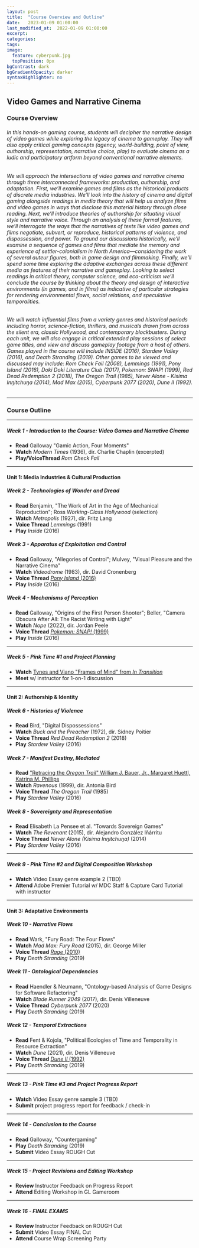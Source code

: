 ```yaml
---
layout: post
title:  "Course Overview and Outline"
date:   2023-01-09 01:00:00
last_modified_at:  2022-01-09 01:00:00
excerpt: 
categories: 
tags:  
image:
  feature: cyberpunk.jpg
  topPosition: 0px
bgContrast: dark
bgGradientOpacity: darker
syntaxHighlighter: no
---
```

## Video Games and Narrative Cinema

### Course Overview

###### In this hands-on gaming course, students will decipher the narrative design of video games while exploring the legacy of cinema to gameplay. They will also apply critical gaming concepts (agency, world-building, point of view, authorship, representation, narrative choice, play) to evaluate cinema as a ludic and participatory artform beyond conventional narrative elements. 

###### We will approach the intersections of video games and narrative cinema through three interconnected frameworks: production, authorship, and adaptation. First, we’ll examine games and films as the historical products of discrete media industries. We’ll look into the history of cinema and digital gaming alongside readings in media theory that will help us analyze films and video games in ways that disclose this material history through close reading. Next, we’ll introduce theories of authorship for situating visual style and narrative voice. Through an analysis of these formal features, we’ll interrogate the ways that the narratives of texts like video games and films negotiate, subvert, or reproduce, historical patterns of violence, and dispossession, and power. To ground our discussions historically, we’ll examine a sequence of games and films that mediate the memory and experience of settler-colonialism in North America—considering the work of several auteur figures, both in game design and filmmaking. Finally, we’ll spend some time exploring the adaptive exchanges across these different media as features of their narrative and gameplay. Looking to select readings in critical theory, computer science, and eco-criticism we’ll conclude the course by thinking about the theory and design of interactive environments (in games, and in films) as indicative of particular strategies for rendering environmental flows, social relations, and speculative temporalities.

###### We will watch influential films from a variety genres and historical periods including horror, science-fiction, thrillers, and musicals drawn from across the silent era, classic Hollywood, and contemporary blockbusters. During each unit, we will also engage in critical extended play sessions of select game titles, and view and discuss gameplay footage from a host of others. Games played in the course will include *INSIDE* (2016), *Stardew Valley* (2016), and *Death Stranding* (2019). Other games to be viewed and discussed may include: *Rom Check Fail* (2008), *Lemmings* (1991), *Pony Island* (2016), *Doki Doki Literature Club* (2017), *Pokemon: SNAP!* (1999), *Red Dead Redemption 2* (2018), *The Oregon Trail* (1985), *Never Alone - Kisima Inŋitchuŋa* (2014), *Mad Max* (2015), *Cyberpunk 2077* (2020), *Dune II* (1992).

---

### Course Outline

---

##### **Week 1 - Introduction to the Course: Video Games and Narrative Cinema**

- **Read** Galloway "Gamic Action, Four Moments"
- **Watch** *Modern Times* (1936), dir. Charlie Chaplin (excerpted)
- **Play/VoiceThread** *Rom Check Fail*

---

#### Unit 1: Media Industries & Cultural Production

##### **Week 2 - Technologies of Wonder and Dread**

- **Read** Benjamin, "The Work of Art in the Age of Mechanical Reproduction"; Ross *Working-Class Hollywood* (selection)
- **Watch** *Metropolis* (1927), dir. Fritz Lang
- **Voice Thread** *Lemmings* (1991)
- **Play** *Inside* (2016)

##### **Week 3 - Apparatus of Exploitation and Control**
- **Read** Galloway, "Allegories of Control"; Mulvey, "Visual Pleasure and the Narrative Cinema"
- **Watch** *Videodrome* (1983), dir. David Cronenberg
- **Voice Thread** [*Pony Island* (2016)](https://www.youtube.com/watch?v=xwZGarhGBgc)
- **Play** *Inside* (2016)

##### **Week 4 - Mechanisms of Perception**
- **Read** Galloway, "Origins of the First Person Shooter"; Beller, "Camera Obscura After All: The Racist Writing with Light"
- **Watch** *Nope* (2022), dir. Jordan Peele
- **Voice Thread** [*Pokemon: SNAP!* (1999)](https://www.youtube.com/watch?v=rVvqqJGEeHc)
- **Play** *Inside* (2016)

---

##### **Week 5 - Pink Time #1 and Project Planning**
- **Watch** [Tynes and Viano "Frames of Mind" from *In Transition*](http://mediacommons.org/intransition/2015/03/12/frames-mind)
- **Meet** w/ instructor for 1-on-1 discussion

---

#### Unit 2: Authorship & Identity

##### **Week 6 - Histories of Violence** 
- **Read** Bird, "Digital Dispossessions"
- **Watch** *Buck and the Preacher* (1972), dir. Sidney Poitier
- **Voice Thread** *Red Dead Redemption 2* (2018)
- **Play** *Stardew Valley* (2016)

##### **Week 7 - Manifest Destiny, Mediated** 
- **Read** ["Retracing the *Oregon Trail*" William J. Bauer, Jr., Margaret Huettl, Katrina M. Phillips](https://online.ucpress.edu/ch/article-abstract/99/3/53/189887/Retracing-The-Oregon-Trail)
- **Watch** *Ravenous* (1999), dir. Antonia Bird
- **Voice Thread** *The Oregon Trail* (1985)
- **Play** *Stardew Valley* (2016)

##### **Week 8 - Sovereignty and Representation** 
- **Read** Elisabeth La Pensee et al. "Towards Sovereign Games"
- **Watch** *The Revenant* (2015), dir. Alejandro González Iñárritu
- **Voice Thread** *Never Alone (Kisima Inŋitchuŋa)* (2014)
- **Play** *Stardew Valley* (2016)

---

##### **Week 9 - Pink Time #2 and Digital Composition Workshop** 
- **Watch** Video Essay genre example 2 (TBD)
- **Attend** Adobe Premier Tutorial w/ MDC Staff & Capture Card Tutorial with instructor

---

#### Unit 3: Adaptative Environments

##### **Week 10 - Narrative Flows**
- **Read** Wark, "Fury Road: The Four Flows"
- **Watch** *Mad Max: Fury Road* (2015), dir. George Miller 
- **Voice Thread** [*Rage* (2010)](https://www.youtube.com/watch?v=GcdUFAphJKc)
- **Play** *Death Stranding* (2019)

##### **Week 11 - Ontological Dependencies**
- **Read** Haendler & Neumann, "Ontology-based Analysis of Game Designs for Software Refactoring"
- **Watch** *Blade Runner 2049* (2017), dir. Denis Villeneuve
- **Voice Thread** *Cyberpunk 2077* (2020)
- **Play** *Death Stranding* (2019)

##### **Week 12 - Temporal Extractions**
- **Read** Fent & Kojola, "Political Ecologies of Time and Temporality in Resource Extraction"
- **Watch** *Dune* (2021), dir. Denis Villeneuve
- **Voice Thread** [*Dune II* (1992)](https://www.youtube.com/watch?v=gOscXf0Fpmk)
- **Play** *Death Stranding* (2019)

---

##### **Week 13 - Pink Time #3 and Project Progress Report** 
- **Watch** Video Essay genre sample 3 (TBD)
- **Submit** project progress report for feedback / check-in

---

##### **Week 14 - Conclusion to the Course**
- **Read** Galloway, "Countergaming"
- **Play** *Death Stranding* (2019)
- **Submit** Video Essay ROUGH Cut

---

##### **Week 15 - Project Revisions and Editing Workshop**
- **Review** Instructor Feedback on Progress Report 
- **Attend** Editing Workshop in GL Gameroom

---

##### **Week 16 - FINAL EXAMS**
- **Review** Instructor Feedback on ROUGH Cut
- **Submit** Video Essay FINAL Cut
- **Attend** Course Wrap Screening Party
